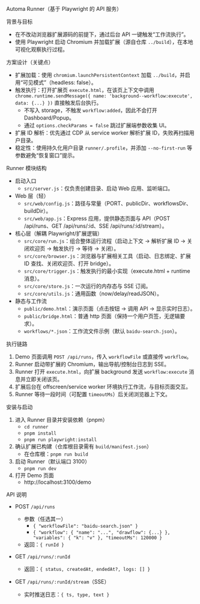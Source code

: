Automa Runner（基于 Playwright 的 API 服务）

背景与目标
- 在不改动浏览器扩展源码的前提下，通过后台 API 一键触发“工作流执行”。
- 使用 Playwright 启动 Chromium 并加载扩展（源自仓库 `../build`），在本地可视化观察执行过程。

方案设计（关键点）
- 扩展加载：使用 `chromium.launchPersistentContext` 加载 `../build`，并启用“可见模式”（headless: false）。
- 触发执行：打开扩展页 `execute.html`，在该页上下文中调用 `chrome.runtime.sendMessage({ name: 'background--workflow:execute', data: {...} })` 直接触发后台执行。
  - 不写入 storage，不触发 `workflow:added`，因此不会打开 Dashboard/Popup。
  - 通过 `options.checkParams = false` 跳过扩展端参数收集 UI。
- 扩展 ID 解析：优先通过 CDP 从 service worker 解析扩展 ID，失败再扫描用户目录。
- 稳定性：使用持久化用户目录 `runner/.profile`，并添加 `--no-first-run` 等参数避免“恢复窗口”提示。

Runner 模块结构
- 启动入口
  - `src/server.js`：仅负责创建目录、启动 Web 应用、监听端口。
- Web 层（轻）
  - `src/web/config.js`：路径与常量（PORT、publicDir、workflowsDir、buildDir）。
  - `src/web/app.js`：Express 应用，提供静态页面与 API（POST /api/runs、GET /api/runs/:id、SSE /api/runs/:id/stream）。
- 核心层（解耦 Playwright/扩展逻辑）
  - `src/core/run.js`：组合整体运行流程（启动上下文 → 解析扩展 ID → 关闭欢迎页 → 触发执行 → 等待 → 关闭）。
  - `src/core/browser.js`：浏览器与扩展相关工具（启动、日志绑定、扩展 ID 查找、关闭欢迎页、打开 bridge）。
  - `src/core/trigger.js`：触发执行的最小实现（execute.html + runtime 消息）。
  - `src/core/store.js`：一次运行的内存态与 SSE 订阅。
  - `src/core/utils.js`：通用函数（now/delay/readJSON）。
- 静态与工作流
  - `public/demo.html`：演示页面（点击按钮 → 调用 API → 显示实时日志）。
  - `public/bridge.html`：普通 http 页面（保持一个用户页签，无逻辑要求）。
  - `workflows/*.json`：工作流文件示例（默认 `baidu-search.json`）。

执行链路
1) Demo 页面调用 `POST /api/runs`，传入 `workflowFile` 或直接传 `workflow`。
2) Runner 启动带扩展的 Chromium，输出导航/控制台日志到 SSE。
3) Runner 打开 `execute.html`，向扩展 background 发送 `workflow:execute` 消息并立即关闭该页。
4) 扩展后台在 offscreen/service worker 环境执行工作流，与目标页面交互。
5) Runner 等待一段时间（可配置 `timeoutMs`）后关闭浏览器上下文。

安装与启动
1) 进入 Runner 目录并安装依赖（pnpm）
   - `cd runner`
   - `pnpm install`
   - `pnpm run playwright:install`
2) 确认扩展已构建（仓库根目录需有 `build/manifest.json`）
   - 在仓库根：`pnpm run build`
3) 启动 Runner（默认端口 3100）
   - `pnpm run dev`
4) 打开 Demo 页面
   - http://localhost:3100/demo

API 说明
- POST `/api/runs`
  - 参数（任选其一）
    - `{ "workflowFile": "baidu-search.json" }`
    - `{ "workflow": { "name": "...", "drawflow": {...} }, "variables": { "k": "v" }, "timeoutMs": 120000 }`
  - 返回：`{ runId }`

- GET `/api/runs/:runId`
  - 返回：`{ status, createdAt, endedAt?, logs: [] }`

- GET `/api/runs/:runId/stream`（SSE）
  - 实时推送日志：`{ ts, type, text }`

